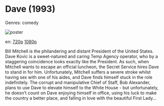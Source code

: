 # Dave (1993)

Genres: comedy

![poster](http://image.tmdb.org/t/p/w500/d8RP3iz7QVlkPAuEX4y6jMd2rC2.jpg)

en:
  [720p](magnet:?xt=urn:btih:1C4502B8DA195BBF84BDB24CA31A35E2A56505BD&tr=udp://glotorrents.pw:6969/announce&tr=udp://tracker.opentrackr.org:1337/announce&tr=udp://torrent.gresille.org:80/announce&tr=udp://tracker.openbittorrent.com:80&tr=udp://tracker.coppersurfer.tk:6969&tr=udp://tracker.leechers-paradise.org:6969&tr=udp://p4p.arenabg.ch:1337&tr=udp://tracker.internetwarriors.net:1337)
  [1080p](magnet:?xt=urn:btih:D2254D981A6C3AB508D2B9E48278FB1AB7C7D418&tr=udp://glotorrents.pw:6969/announce&tr=udp://tracker.opentrackr.org:1337/announce&tr=udp://torrent.gresille.org:80/announce&tr=udp://tracker.openbittorrent.com:80&tr=udp://tracker.coppersurfer.tk:6969&tr=udp://tracker.leechers-paradise.org:6969&tr=udp://p4p.arenabg.ch:1337&tr=udp://tracker.internetwarriors.net:1337)
  


Bill Mitchell is the philandering and distant President of the United States. Dave Kovic is a sweet-natured and caring Temp Agency operator, who by a staggering coincidence looks exactly like the President. As such, when Mitchell wants to escape an official luncheon, the Secret Service hires Dave to stand in for him. Unfortunately, Mitchell suffers a severe stroke whilst having sex with one of his aides, and Dave finds himself stuck in the role indefinitely. The corrupt and manipulative Chief of Staff, Bob Alexander, plans to use Dave to elevate himself to the White House - but unfortunately, he doesn't count on Dave enjoying himself in office, using his luck to make the country a better place, and falling in love with the beautiful First Lady...